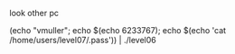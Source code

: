 look other pc

(echo "vmuller"; echo $(echo 6233767); echo $(echo 'cat /home/users/level07/.pass')) | ./level06